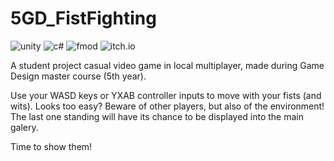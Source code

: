 # 5GD_FistFighting

![unity](https://img.shields.io/badge/Unity-100000?style=for-the-badge&logo=unity&logoColor=white) ![c#](https://img.shields.io/badge/C%23-239120?style=for-the-badge&logo=c-sharp&logoColor=white) ![fmod](https://img.shields.io/badge/FMOD-100000?style=for-the-badge&logo=fmod&logoColor=white) ![itch.io](https://img.shields.io/badge/Itch.io-FA5C5C?style=for-the-badge&logo=itchdotio&logoColor=white)

A student project casual video game in local multiplayer, made during Game Design master course (5th year).

Use your WASD keys or YXAB controller inputs to move with your fists (and wits). Looks too easy?  Beware of other players, but also of the environment! The last one standing will have its chance to be displayed into the main galery.

Time to show them!
